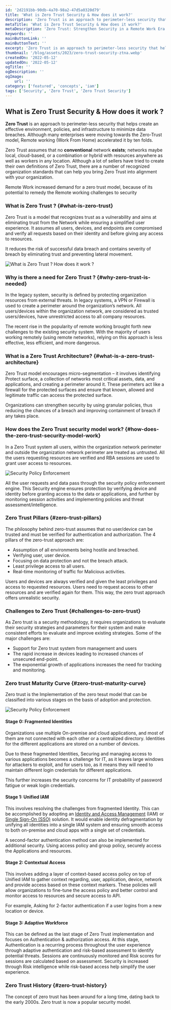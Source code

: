 ```yaml
---
id: '2d2191bb-90db-4a70-98a2-47d5a0320d79'
title: 'What is Zero Trust Security & How does it work?'
description: 'Zero Trust is an approach to perimeter-less security that helps create an effective environment, policies, and infrastructure to minimize data breaches. Although many enterprises were moving towards the Zero-Trust model, Remote working (Work From Home) accelerated it by ten folds.'
metaTitle: 'What is Zero Trust Security & How does it work?'
metaDescription: 'Zero Trust: Strengthen Security in a Remote Work Era. Prevent Data Breaches with Perimeter-Less Approach.'
keywords: ''
mainButtonLink: ''
mainButtonText: ''
excerpt: 'Zero Trust is an approach to perimeter-less security that helps create an effective environment, policies, and infrastructure to minimize data breaches. Although many enterprises were moving towards the Zero-Trust model, Remote working (Work From Home) accelerated it by ten folds.'
thumbnail: '/blog/assets/2023/zero-trust-security-ztna.webp'
createdOn: '2022-05-12'
updatedOn: '2022-05-12'
ogTitle: ''
ogDescription: ''
ogImage:
    url: ''
category: ['featured', 'concepts', 'iam']
tags: ['Security', 'Zero Trust', 'Zero Trust Security']
---
```


## What is Zero Trust Security & How does it work ?

**Zero Trust** is an approach to perimeter-less security that helps create an effective environment, policies, and infrastructure to minimize data breaches. Although many enterprises were moving towards the Zero-Trust model, Remote working (Work From Home) accelerated it by ten folds.

Zero Trust assumes that no **conventional** network **exists**; networks maybe local, cloud-based, or a combination or hybrid with resources anywhere as well as workers in any location. Although a lot of sellers have tried to create their own definitions of Zero Trust, there are a number of recognized organization standards that can help you bring Zero Trust into alignment with your organization.

Remote Work increased demand for a zero trust model, because of its potential to remedy the Remote working challenges to security

### What is Zero Trust ? {#what-is-zero-trust}

Zero Trust is a model that recognizes trust as a vulnerability and aims at eliminating trust from the Network while ensuring a simplified user experience. It assumes all users, devices, and endpoints are compromised and verify all requests based on their identity and before giving any access to resources.

It reduces the risk of successful data breach and contains severity of breach by eliminating trust and preventing lateral movement.

![What is Zero Trust ? How does it work ?](/blog/assets/2023/zero-trust.webp)

### Why is there a need for Zero Trust ? {#why-zero-trust-is-needed}

In the legacy system, security is defined by protecting organization resources from external threats. In legacy systems, a VPN or Firewall is used to create a perimeter around the organization’s network. All users/devices within the organization network, are considered as trusted users/devices, have unrestricted access to all company resources.

The recent rise in the popularity of remote working brought forth new challenges to the existing security system. With the majority of users working remotely (using remote networks), relying on this approach is less effective, less efficient, and more dangerous.

### What is a Zero Trust Architecture? {#what-is-a-zero-trust-architecture}

Zero Trust model encourages micro-segmentation – it involves identifying Protect surface, a collection of networks most critical assets, data, and applications, and creating a perimeter around it. These perimeters act like a firewall for the protected surfaces and ensure that known, allowed and legitimate traffic can access the protected surface.

Organizations can strengthen security by using granular policies, thus reducing the chances of a breach and improving containment of breach if any takes place.

### How does the Zero Trust security model work? {#how-does-the-zero-trust-security-model-work}

In a Zero Trust system all users, within the organization network perimeter and outside the organization network perimeter are treated as untrusted. All the users requesting resources are verified and RBA sessions are used to grant user access to resources.

![Security Policy Enforcement](/blog/assets/2023/zero-trust-working.webp)

All the user requests and data pass through the security policy enforcement engine. This Security engine ensures protection by verifying device and identity before granting access to the data or applications, and further by monitoring session activities and implementing policies and threat assessment/intelligence.

### Zero Trust Pillars {#zero-trust-pillars}

The philosophy behind zero-trust assumes that no user/device can be trusted and must be verified for authentication and authorization. The 4 pillars of the zero-trust approach are:

-   Assumption of all environments being hostile and breached.
-   Verifying user, user device.
-   Focusing on data protection and not the breach attack.
-   Least privilege access to all users.
-   Real-time monitoring of traffic for Malicious activities.

Users and devices are always verified and given the least privileges and access to requested resources. Users need to request access to other resources and are verified again for them. This way, the zero trust approach offers unrealistic security.

### Challenges to Zero Trust {#challenges-to-zero-trust}

As Zero trust is a security methodology, it requires organizations to evaluate their security strategies and parameters for their system and make consistent efforts to evaluate and improve existing strategies. Some of the major challenges are:

-   Support for Zero trust system from management and users
-   The rapid increase in devices leading to increased chances of unsecured end-point.
-   The exponential growth of applications increases the need for tracking and monitoring.

### Zero trust Maturity Curve {#zero-trust-maturity-curve}

Zero trust is the Implementation of the zero tesut model that can be classified into various stages on the basis of adoption and protection.

![Security Policy Enforcement](/blog/assets/2023/zero-trust-maturity-curve.webp)

#### Stage 0: Fragmented Identities

Organizations use multiple On-premise and cloud applications, and most of them are not connected with each other or a centralized directory. Identities for the different applications are stored on a number of devices.

Due to these fragmented Identities, Securing and managing access to various applications becomes a challenge for IT, as it leaves large windows for attackers to exploit, and for users too, as it means they will need to maintain different login credentials for different applications.

This further increases the security concerns for IT probability of password fatigue or weak login credentials.

#### Stage 1: Unified IAM

This involves resolving the challenges from fragmented Identity. This can be accomplished by adopting an [Identity and Access Management](https://idp.miniorange.com/) (IAM) or [Single Sign-On (SSO)](https://www.miniorange.com/single-sign-on-sso) solution. It would enable identity defragmentation by unifying all identities into a single IAM system and ensuring smooth access to both on-premise and cloud apps with a single set of credentials.

A second-factor authentication method can also be implemented for additional security. Using access policy and group policy, securely access the Applications and resources.

#### Stage 2: Contextual Access

This involves adding a layer of context-based access policy on top of Unified IAM to gather context regarding, user, application, device, network and provide access based on these context markers. These policies will allow organizations to fine-tune the access policy and better control and monitor access to resources and secure access to API.

For example, Asking for 2-factor authentication if a user logins from a new location or device.

#### Stage 3: Adaptive Workforce

This can be defined as the last stage of Zero Trust implementation and focuses on Authentication & authorization access. At this stage, Authentication is a recurring process throughout the user experience through adaptive authentication and risk-based assessment to identify potential threats. Sessions are continuously monitored and Risk scores for sessions are calculated based on assessment. Security is increased through Risk intelligence while risk-based access help simplify the user experience.

### Zero Trust History {#zero-trust-history}

The concept of zero trust has been around for a long time, dating back to the early 2000s. Zero trust is now a popular security model.
